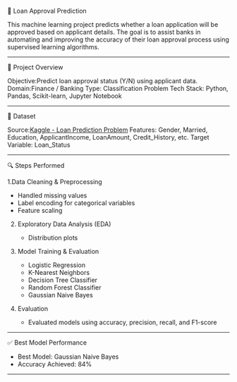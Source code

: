 🏦 Loan Approval Prediction

This machine learning project predicts whether a loan application will be approved based on applicant details. The goal is to assist banks in automating and improving the accuracy of their loan approval process using supervised learning algorithms.

---

📌 Project Overview

Objective:Predict loan approval status (Y/N) using applicant data.
Domain:Finance / Banking
Type: Classification Problem
Tech Stack: Python, Pandas, Scikit-learn, Jupyter Notebook

---

📁 Dataset

Source:[Kaggle - Loan Prediction Problem](https://www.kaggle.com/datasets/altruistdelhite04/loan-prediction-problem-dataset)
Features:
Gender, Married, Education, ApplicantIncome, LoanAmount, Credit_History, etc.
Target Variable: Loan_Status

---

🔍 Steps Performed

1.Data Cleaning & Preprocessing
   - Handled missing values
   - Label encoding for categorical variables
   - Feature scaling

2. Exploratory Data Analysis (EDA)
   - Distribution plots

3. Model Training & Evaluation
   - Logistic Regression
   - K-Nearest Neighbors
   - Decision Tree Classifier
   - Random Forest Classifier
   - Gaussian Naive Bayes

4. Evaluation
   - Evaluated models using accuracy, precision, recall, and F1-score

---

✅ Best Model Performance

- Best Model: Gaussian Naive Bayes
- Accuracy Achieved: 84%
---

